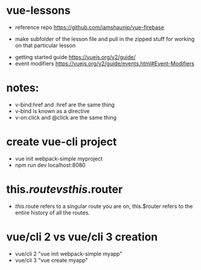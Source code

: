 # vue-lessons

- reference repo https://github.com/iamshaunjp/vue-firebase

* make subfolder of the lesson file and pull in the zipped stuff for working on that particular lesson

- getting started guide
  https://vuejs.org/v2/guide/
- event modifiers
  https://vuejs.org/v2/guide/events.html#Event-Modifiers

# notes:

- v-bind:href and :href are the same thing
- v-bind is known as a directive
- v-on:click and @click are the same thing

# create vue-cli project

- vue init webpack-simple myproject
- npm run dev localhost:8080

# this.$route vs this.$router

- $this.$route refers to a singular route you are on, this.\$router refers to the entire history of all the routes.

# vue/cli 2 vs vue/cli 3 creation

- vue/cli 2 "vue init webpack-simple myapp"
- vue/cli 3 "vue create myapp"

